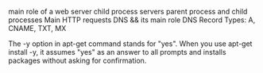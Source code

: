 main role of a web server
child process
servers parent process and child processes
Main HTTP requests
DNS && its main role
DNS Record Types: A, CNAME, TXT, MX

The -y option in apt-get command stands for "yes". When you use apt-get install -y, it assumes "yes" as an answer to all prompts and installs packages without asking for confirmation.
